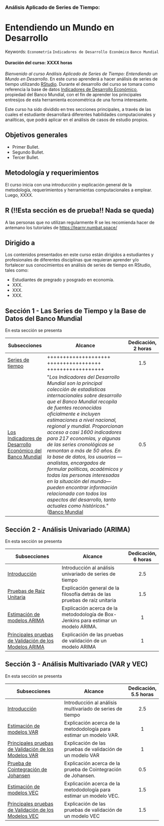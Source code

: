 ### Análisis Aplicado de Series de Tiempo: 
# Entendiendo un Mundo en Desarrollo
Keywords: `Econometría` `Indicadores de Desarrollo Económico` `Banco Mundial`
#### Duración del curso: XXXX horas
_Bienvenido al curso Análisis Aplicado de Series de Tiempo: Entendiendo un Mundo en Desarrollo_. En este curso aprenderá a hacer análisis de series de tiempo utilizando [RStudio](https://posit.co/download/rstudio-desktop/). Durante el desarrollo del curso se tomara como referencia la base de datos [Indicadores de Desarrollo Económico](https://databank.bancomundial.org/reports.aspx?source=world-development-indicators), propiedad del Banco Mundial, con el fin de aprender los principales entresijos de esta herramienta econométrica de una forma interesante.

Este curso ha sido dividido en tres secciones principales, a través de las cuales el estudiante desarrollará diferentes habilidades computacionales y analíticas, que podrá aplicar en el análisis de casos de estudio propios.

## Objetivos generales

* Primer Bullet.
* Segundo Bullet.
* Tercer Bullet.

## Metodología y requerimientos

El curso inicia con una introducción y explicación general de la metodología, requerimientos y herramientas computacionales a emplear. Luego, XXXX.

## R (!!Esta sección es de prueba!! Nada se queda)
A las personas que no utilizan regularmente R se les recomienda hacer de antemano los tutoriales de https://learnr.numbat.space/

## Dirigido a

Los contenidos presentados en este curso están dirigidos a estudiantes y profesionales de diferentes disciplinas que requieran aprender y/o fortalecer sus conocimientos en análisis de series de tiempo en RStudio, tales como:

* Estudiantes de pregrado y posgrado en economía.
* XXX.
* XXX. 
* XXX.

## Sección 1 - Las Series de Tiempo y la Base de Datos del Banco Mundial

En esta sección se presenta 

| Subsecciones                                                                                        | Alcance                                                                                                        | Dedicación,<br> 2 horas  | 
|-----------------------------------------------------------------------------------------------------|----------------------------------------------------------------------------------------------------------------|:-------------------------:|
| [Series de tiempo](Seccion01/Seccion01_01)                                                          | ++++++++++++++++++++ +++++++++++++++++ ++++++++++++++++++                                                       |             1.5           | 
| [Los Indicadores de Desarrollo Económico del Banco Mundial](Seccion01/Seccion02_01)                 | "_Los Indicadores del Desarrollo Mundial son la principal colección de estadísticas internacionales sobre desarrollo que el Banco Mundial recopila de fuentes reconocidas oficialmente e incluyen estimaciones a nivel nacional, regional y mundial. Proporcionan acceso a casi 1600 indicadores para 217 economías, y algunas de las series cronológicas se remontan a más de 50 años. En la base de datos, los usuarios —analistas, encargados de formular políticas, académicos y todas las personas interesadas en la situación del mundo— pueden encontrar información relacionada con todos los aspectos del desarrollo, tanto actuales como históricos._" ([Banco Mundial](https://blogs.worldbank.org/es/opendata/guia-en-linea-para-los-indicadores-del-desarrollo-mundial-una-nueva-manera-de-encontrar-datos-sobre-el-desarrollo#:~:text=Los%20Indicadores%20del%20Desarrollo%20Mundial%20(WDI)%20son%20la%20principal%20colecci%C3%B3n,nivel%20nacional%2C%20regional%20y%20mundial.)                                                        |             0.5           | 
## Sección 2 - Análisis Univariado (ARIMA)

En esta sección se presenta 

| Subsecciones                                                                                        | Alcance                                                                                                        | Dedicación,<br> 6 horas  | 
|-----------------------------------------------------------------------------------------------------|----------------------------------------------------------------------------------------------------------------|:-------------------------:|
| [Introducción](Seccion01/Seccion01_01)                                                              | Introducción al análisis univariado de series de tiempo                                                        |             2.5           | 
| [Pruebas de Raíz Unitaria](Seccion01/Seccion02_01)                                                  | Explicación general de la filosofía detrás de las pruebas de raíz unitaria                                     |             1.5           | 
| [Estimación de modelos ARIMA](Section01/Requirement)                                                | Explicación acerca de la metododología de Box-Jenkins para estimar un modelo ARIMA.                            |              1            | 
| [Principales pruebas de Validación de los Modelos ARIMA](Section01/CaseStudy)                       | Explicación de las pruebas de validación de un modelo ARIMA                                                    |              1            | 


## Sección 3 - Análisis Multivariado (VAR y VEC)

En esta sección se presenta 

| Subsecciones                                                                                        | Alcance                                                                                                        | Dedicación,<br>5.5 horas  | 
|-----------------------------------------------------------------------------------------------------|----------------------------------------------------------------------------------------------------------------|:-------------------------:|
| [Introducción](Seccion01/Seccion01_01)                                                              | Introducción al análisis multivariado de series de tiempo                                                      |             2.5           | 
| [Estimación de modelos VAR](Section01/Requirement)                                                  | Explicación acerca de la metododología para estimar un modelo VAR.                                             |              1            | 
| [Principales pruebas de Validación de los Modelos VAR](Section01/CaseStudy)                         | Explicación de las pruebas de validación de un modelo VAR                                                      |              1            | 
| [Prueba de Cointegración de Johansen](Section01/Requirement)                                        | Explicación acerca de la prueba de Cointegración de Johansen.                                                  |             0.5           | 
| [Estimación de modelos VEC](Section01/Requirement)                                                  | Explicación acerca de la metododología para estimar un modelo VEC.                                             |             1.5           | 
| [Principales pruebas de Validación de los Modelos VEC](Section01/CaseStudy)                         | Explicación de las pruebas de validación de un modelo VEC                                                      |             1.5           | 
